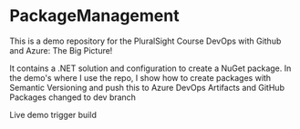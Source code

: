# PackageManagement
This is a demo repository for the PluralSight Course DevOps with Github and Azure: The Big Picture!

It contains a .NET solution and configuration to create a NuGet package.
In the demo's where I use the repo, I show how to create packages with Semantic Versioning and push this to Azure DevOps Artifacts and GitHub Packages
changed to dev branch

Live demo
trigger build
